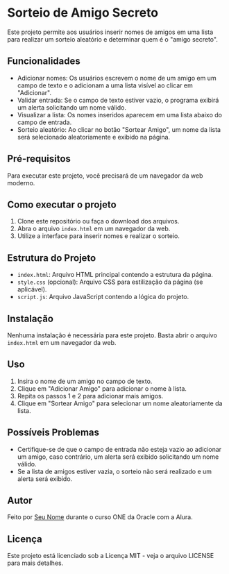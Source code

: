 # Sorteio de Amigo Secreto

Este projeto permite aos usuários inserir nomes de amigos em uma lista para realizar um sorteio aleatório e determinar quem é o "amigo secreto".

## Funcionalidades

- Adicionar nomes: Os usuários escrevem o nome de um amigo em um campo de texto e o adicionam a uma lista visível ao clicar em "Adicionar".
- Validar entrada: Se o campo de texto estiver vazio, o programa exibirá um alerta solicitando um nome válido.
- Visualizar a lista: Os nomes inseridos aparecem em uma lista abaixo do campo de entrada.
- Sorteio aleatório: Ao clicar no botão "Sortear Amigo", um nome da lista será selecionado aleatoriamente e exibido na página.

## Pré-requisitos

Para executar este projeto, você precisará de um navegador da web moderno.

## Como executar o projeto

1. Clone este repositório ou faça o download dos arquivos.
2. Abra o arquivo `index.html` em um navegador da web.
3. Utilize a interface para inserir nomes e realizar o sorteio.

## Estrutura do Projeto

- `index.html`: Arquivo HTML principal contendo a estrutura da página.
- `style.css` (opcional): Arquivo CSS para estilização da página (se aplicável).
- `script.js`: Arquivo JavaScript contendo a lógica do projeto.

## Instalação

Nenhuma instalação é necessária para este projeto. Basta abrir o arquivo `index.html` em um navegador da web.

## Uso

1. Insira o nome de um amigo no campo de texto.
2. Clique em "Adicionar Amigo" para adicionar o nome à lista.
3. Repita os passos 1 e 2 para adicionar mais amigos.
4. Clique em "Sortear Amigo" para selecionar um nome aleatoriamente da lista.

## Possíveis Problemas

- Certifique-se de que o campo de entrada não esteja vazio ao adicionar um amigo, caso contrário, um alerta será exibido solicitando um nome válido.
- Se a lista de amigos estiver vazia, o sorteio não será realizado e um alerta será exibido.

## Autor

Feito por [Seu Nome](https://github.com/seu-usuario) durante o curso ONE da Oracle com a Alura.

## Licença

Este projeto está licenciado sob a Licença MIT - veja o arquivo LICENSE para mais detalhes.
